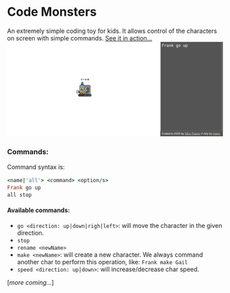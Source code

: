 # Code Monsters
An extremely simple coding toy for kids. It allows control of the characters on screen with simple commands.
[See it in action...](https://mpicpus.github.io/code_monsters1/)
![screenshot](screenshot01.png)

### Commands:
Command syntax is:
```ruby
<name|'all'> <command> <option/s>
Frank go up
all stop
```
#### Available commands:
- `go <direction: up|down|righ|left>`: will move the character in the given direction.
- `stop`
- `rename <newName>`
- `make <newName>`: will create a new character. We always command another char to perform this operation, like: `Frank make Gail`
- `speed <direction: up|down>`: will increase/decrease char speed.

[_more coming..._]